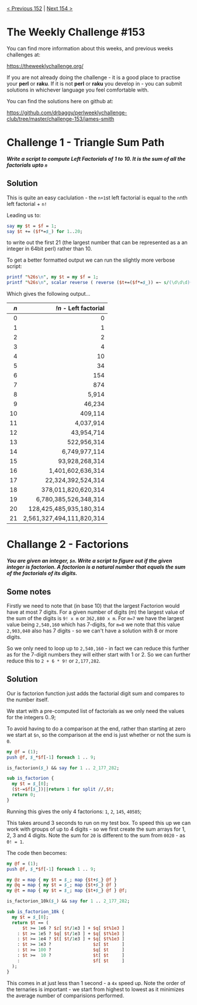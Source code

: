 [< Previous 152](https://github.com/drbaggy/perlweeklychallenge-club/tree/master/challenge-152/james-smith) |
[Next 154 >](https://github.com/drbaggy/perlweeklychallenge-club/tree/master/challenge-154/james-smith)
# The Weekly Challenge #153

You can find more information about this weeks, and previous weeks challenges at:

  https://theweeklychallenge.org/

If you are not already doing the challenge - it is a good place to practise your
**perl** or **raku**. If it is not **perl** or **raku** you develop in - you can
submit solutions in whichever language you feel comfortable with.

You can find the solutions here on github at:

https://github.com/drbaggy/perlweeklychallenge-club/tree/master/challenge-153/james-smith

# Challenge 1 - Triangle Sum Path

***Write a script to compute Left Factorials of 1 to 10. It is the sum of all the factorials upto `n`***

## Solution

This is quite an easy caclulation - the `n+1`st left factorial is equal to the `n`nth left factorial + `n!`

Leading us to:

```perl
say my $t = $f = 1;
say $t += ($f*=$_) for 1..20;
```

to write out the first 21 (the largest number that can be represented as a an integer in 64bit perl) rather than 10.

To get a better formatted output we can run the slightly more verbose script:

```perl
printf "%26s\n", my $t = my $f = 1;
printf "%26s\n", scalar reverse ( reverse ($t+=($f*=$_)) =~ s/(\d\d\d)(?=\d)(?!\d*\.)/$1,/gr ) for 1..20;
```

Which gives the following output...

| *n* | *!n* - Left factorial     |
| --: | ------------------------: |
|   0 |                         0 |
|   1 |                         1 |
|   2 |                         2 |
|   3 |                         4 |
|   4 |                        10 |
|   5 |                        34 |
|   6 |                       154 |
|   7 |                       874 |
|   8 |                     5,914 |
|   9 |                    46,234 |
|  10 |                   409,114 |
|  11 |                 4,037,914 |
|  12 |                43,954,714 |
|  13 |               522,956,314 |
|  14 |             6,749,977,114 |
|  15 |            93,928,268,314 |
|  16 |         1,401,602,636,314 |
|  17 |        22,324,392,524,314 |
|  18 |       378,011,820,620,314 |
|  19 |     6,780,385,526,348,314 |
|  20 |   128,425,485,935,180,314 |
|  21 | 2,561,327,494,111,820,314 |

# Challange 2 - Factorions

***You are given an integer, `$n`. Write a script to figure out if the given integer is factorion. A factorion is a natural number that equals the sum of the factorials of its digits.***

## Some notes

Firstly we need to note that (in base 10) that the largest Factorion would have at most 7 digits. For
a given number of digits (m) the largest value of the sum of the digits is `9! x m` or `362,880 x m`.
For `m=7` we have the largest value being `2,540,160` which has 7-digits, for `m=8` we note that this
value `2,903,040` also has 7 digits - so we can't have a solution with 8 or more digits.

So we only need to loop up to `2,540,160` - in fact we can reduce this further as for the 7-digit
numbers they will either start with 1 or 2. So we can further reduce this to `2 + 6 * 9!` or
`2,177,282`.

## Solution

Our is factorion function just adds the factorial digit sum and compares to the number itself.

We start with a pre-computed list of factorials as we only need the values for the integers 0..9;

To avoid having to do a comparison at the end, rather than starting at zero we start at `$n`,
so the comparison at the end is just whether or not the sum is `0`.

```perl
my @f = (1);
push @f, $_*$f[-1] foreach 1 .. 9;

is_factorion($_) && say for 1 .. 2_177_282;

sub is_factorion {
  my $t = $_[0];
  ($t-=$f[$_])||return 1 for split //,$t;
  return 0;
}
```

Running this gives the only 4 factorions: `1`, `2`, `145`, `40585`;

This takes around 3 seconds to run on my test box. To speed this up we can
work with groups of up to 4 digits - so we first create the sum arrays for
1, 2, 3 and 4 digits. Note the sum for `20` is different to the sum from
`0020` - as `0! = 1`.

The code then becomes:

```perl
my @f = (1);
push @f, $_*$f[-1] foreach 1 .. 9;

my @z = map { my $t = $_; map {$t+$_} @f } 
my @q = map { my $t = $_; map {$t+$_} @f } 
my @t = map { my $t = $_; map {$t+$_} @f } @f;

is_factorion_10k($_) && say for 1 .. 2_177_282;

sub is_factorion_10k {
  my $t = $_[0];
  return $t == (
      $t >= 1e6 ? $z[ $t/1e3 ] + $q[ $t%1e3 ]
    : $t >= 1e5 ? $q[ $t/1e3 ] + $q[ $t%1e3 ]
    : $t >= 1e4 ? $t[ $t/1e3 ] + $q[ $t%1e3 ]
    : $t >= 1e3 ?                $z[ $t     ]
    : $t >= 100 ?                $q[ $t     ]
    : $t >=  10 ?                $t[ $t     ]
    :                            $f[ $t     ]
  );
}
```

This comes in at just less than 1 second - a `4x` speed up. Note the order of the
ternaries is important - we start from highest to lowest as it minimizes the
average number of comparisions performed.
